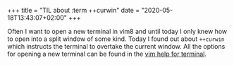 +++
title = "TIL about :term ++curwin"
date = "2020-05-18T13:43:07+02:00"
+++

Often I want to open a new terminal in vim8 and until today I only knew how to open into a split window of some kind. Today I found out about `++curwin` which instructs the terminal to overtake the current window. All the options for opening a new terminal can be found in the [vim help for terminal](https://vimhelp.org/terminal.txt.html).
